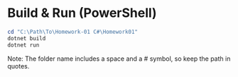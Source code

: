 # Build & Run (PowerShell)

```powershell
cd "C:\Path\To\Homework-01 C#\Homework01"
dotnet build
dotnet run
```

Note: The folder name includes a space and a # symbol, so keep the path in quotes.
